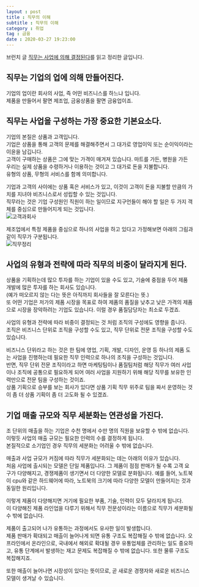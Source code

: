 ```yaml
---
layout : post
title : 직무의 이해
subtitle : 직무의 이해
category : 취업
tag : 금융
date : 2020-03-27 19:23:00
---
```

브런치 글 [직무는 사업에 의해 결정된다](https://brunch.co.kr/@dol74/49)를 읽고 정리한 글입니다.


## 직무는 기업의 업에 의해 만들어진다.


기업의 업이란 회사의 사업, 즉 어떤 비즈니스를 하느냐 입니다.  
제품을 만들어서 팔면 제조업, 금융상품을 팔면 금융업이죠.


## 직무는 사업을 구성하는 가장 중요한 기본요소다.  
기업의 본질은 상품과 고객입니다.  
기업은 상품을 통해 고객의 문제를 해결해주면서 그 대가로 영업이익 또는 순이익이라는 이윤을 남깁니다.  
고객이 구매하는 상품은 그에 맞는 가격이 매겨져 있습니다. 마트를 가든, 병원을 가든 우리는 실제 상품을 수령하거나 이용하는 것이고 그 대가로 돈을 지불합니다.  
유형의 상품, 무형의 서비스를 함께 의미합니다.

기업과 고객의 사이에는 상품 혹은 서비스가 있고, 이것이 고객이 돈을 지불할 만큼의 가치를 지녀야 비즈니스로서 성립할 수 있는 것입니다.  
직무라는 것은 기업 구성원인 직원이 하는 일이므로 지구언들이 해야 할 일은 두 가지 객체를 중심으로 만들어지게 되는 것입니다.  
![고객과회사](/assets/고객과회사.png)

제조업에서 특정 제품을 중심으로 하나의 사업을 하고 있다고 가정해보면 아래의 그림과 같이 직무가 구분됩니다.  
![직무정리](/assets/직무정리_9yc40pvi3.png)  

## 사업의 유형과 전략에 따라 직무의 비중이 달라지게 된다.  

상품을 기획하는데 많으 투자를 하는 기업이 있을 수도 있고, 기술에 중점을 두어 제품 개발에 많은 투자를 하는 회사도 있습니다.  
(예가 떠오르지 않는 다는 뜻은 아직까지 회사들을 잘 모른다는 뜻.)  
또 어떤 기업은 저가의 제품 시장을 목표로 하여 제품의 품질을 낮추고 낮은 가격의 제품으로 시장을 장악하려는 기업도 있습니다. 이럴 경우 품질담당자는 최소로 두겠죠.  

 사업의 유형과 전략에 따라 비중이 결정되는 것 처럼 조직의 구성에도 영향을 줍니다.  
 조직은 비즈니스 단위로 조직을 구성할 수도 있고, 직무 단위로 전문 조직을 구성할 수도 있습니다.  

 비즈니스 단위라고 하는 것은 한 팀에 영업, 기획, 개발, 디자인, 운영 등 하나의 제품 도는 사업을 진행하는데 필요한 직무 인력으로 하나의 조직을 구성하는 것입니다.  
 반면, 직무 단위 전문 조직이라고 하면 마케팅팀이나 품질팀처럼 해당 직무가 여러 사업이나 조직에 공통으로 필요하게 되어 여러 사업을 지원하기 위해 해당 직무를 보유한 인력만으로 전문 팀을 구성하는 것이죠.  
 상품 기획으로 승부를 보는 회사가 있다면 상품 기획 직무 위주로 팀을 짜서 운영하는 것이 좀 더 상품 기획이 좀 더 고도화 될 수 있겠죠.  

## 기업 매출 규모와 직무 세분화는 연관성을 가진다.  

조 단위의 매출을 하는 기업은 수천 명에서 수만 명의 직원을 보유할 수 밖에 없습니다.  이렇듯 사업의 매출 규모는 필요한 인력의 수를 결정하게 됩니다.  
본질적으로 소기업인 경우 직무의 세분화는 어려울 수 밖에 없습니다.  

매출과 사업 규모가 커짐에 따라 직무가 세분화되는 데는 아래의 이유가 있습니다.  
처음 사업에 출시되는 모델은 단일 제품입니다.  그 제품이 점점 판매가 될 수록 고객 요구가 다양해지고, 경쟁제품이 생기면서 더 다양한 모델로 분화됩니다.  예를 들어, 노트북이 cpu와 같은 하드웨어에 따라, 노트북의 크기에 따라 다양한 모델이 만들어지는 것과 동일한 원리입니다.  

이렇게 제품이 다양해지면 거기에 필요한 부품, 기술, 인력이 모두 달라지게 됩니다.  
이 다양해진 제품 라인업을 다루기 위해서 직무 전문성이라는 이름으로 직무가 세분화될 수 밖에 없습니다.  

제품이 출고되어 나가 유통하는 과정에서도 유사한 일이 발생합니다.  
제품 판매가 확대되고 매출이 늘어나게 되면 유통 구조도 복잡해질 수 밖에 없습니다.  오프라인에서 온라인으로, 국내에서 해외로 확대될 경우 유통업체를 관리하는 일도 중요하고, 유통 단계에서 발생하는 재고 문제도 복잡해질 수 밖에 없습니다.  또한 물류 구조도 복잡해지죠.  

또한 매출이 늘어나면 시장성이 있다는 뜻이므로, 곧 새로운 경쟁자와 새로운 비즈니스 모델이 생겨날 수 있습니다.  
